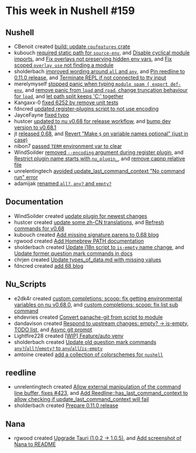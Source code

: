 # This week in Nushell #159

## Nushell


- CBenoit created [build: update `cpufeatures` crate](https://github.com/nushell/nushell/pull/6527)
- kubouch [required static path for `source-env`](https://github.com/nushell/nushell/pull/6526), and [Disable cyclical module imports](https://github.com/nushell/nushell/pull/6477), and [Fix overlays not preserving hidden env vars](https://github.com/nushell/nushell/pull/6475), and [Fix scoped `overlay use` not finding a module](https://github.com/nushell/nushell/pull/6474)
- sholderbach [improved wording around `all` and `any`](https://github.com/nushell/nushell/pull/6524), and [Pin reedline to 0.11.0 release](https://github.com/nushell/nushell/pull/6497), and [Terminate REPL if not connected to tty input](https://github.com/nushell/nushell/pull/6480)
- merelymyself [stopped panic when typing `module spam { export def-env`](https://github.com/nushell/nushell/pull/6523), and [remove panic from `lpad` and `rpad`, change truncation behaviour for `lpad`](https://github.com/nushell/nushell/pull/6495), and [let path split keeps 'C:\' together](https://github.com/nushell/nushell/pull/6485)
- Kangaxx-0 [fixed 6252 by remove unit tests](https://github.com/nushell/nushell/pull/6515)
- fdncred [updated register-plugins script to not use encoding](https://github.com/nushell/nushell/pull/6512)
- JayceFayne [fixed typo](https://github.com/nushell/nushell/pull/6508)
- hustcer [updated to nu v0.68 for release workflow](https://github.com/nushell/nushell/pull/6505), and [bump dev version to v0.68.1](https://github.com/nushell/nushell/pull/6504)
- jt [released 0.68](https://github.com/nushell/nushell/pull/6501), and [Revert "Make `$` on variable names optional" (just in case)](https://github.com/nushell/nushell/pull/6446)
- nibon7 [passed `TERM` environment var to clear](https://github.com/nushell/nushell/pull/6500)
- WindSoilder [removed `--encoding` argument during register plugin](https://github.com/nushell/nushell/pull/6486), and [Restrict plugin name starts with `nu_plugin_`](https://github.com/nushell/nushell/pull/6479), and [remove capnp relative file](https://github.com/nushell/nushell/pull/6472)
- unrelentingtech [avoided update_last_command_context "No command run" error](https://github.com/nushell/nushell/pull/6483)
- adamijak [renamed `all?`, `any?` and `empty?`](https://github.com/nushell/nushell/pull/6464)

## Documentation


- WindSoilder created [update plugin for newest changes](https://github.com/nushell/nushell.github.io/pull/600)
- hustcer created [update some zh-CN translations](https://github.com/nushell/nushell.github.io/pull/599), and [Refresh commands for v0.68](https://github.com/nushell/nushell.github.io/pull/595)
- kubouch created [Add missing signature parens to 0.68 blog](https://github.com/nushell/nushell.github.io/pull/596)
- rgwood created [Add Homebrew PATH documentation](https://github.com/nushell/nushell.github.io/pull/592)
- sholderbach created [Update i18n script to `is-empty` name change](https://github.com/nushell/nushell.github.io/pull/591), and [Update former question mark commands in docs](https://github.com/nushell/nushell.github.io/pull/590)
- chrjen created [Update types_of_data.md with missing values](https://github.com/nushell/nushell.github.io/pull/589)
- fdncred created [add 68 blog](https://github.com/nushell/nushell.github.io/pull/574)

## Nu_Scripts

- e2dk4r created [custom completions: scoop: fix getting environmental variables on nu v0.68.0](https://github.com/nushell/nu_scripts/pull/293), and [custom completions: scoop: fix list sub command](https://github.com/nushell/nu_scripts/pull/291)
- ehdevries created [Convert panache-git from script to module](https://github.com/nushell/nu_scripts/pull/292)
- dandavison created [Respond to upstream changes: empty? -> is-empty, TODO list](https://github.com/nushell/nu_scripts/pull/290), and [Async git prompt](https://github.com/nushell/nu_scripts/pull/288)
- Lightfire228 created [[WIP] Feature/auto venv](https://github.com/nushell/nu_scripts/pull/289)
- sholderbach created [Update old question mark commands `any?`/`all?`/`empty?` to `any`/`all`/`is-empty`](https://github.com/nushell/nu_scripts/pull/287)
- amtoine created [add a collection of colorschemes for `nushell`](https://github.com/nushell/nu_scripts/pull/286)

## reedline

- unrelentingtech created [Allow external manipulation of the command line buffer, fixes #423](https://github.com/nushell/reedline/pull/472), and [Add Reedline::has_last_command_context to allow checking if update_last_command_context will fail](https://github.com/nushell/reedline/pull/470)
- sholderbach created [Prepare 0.11.0 release](https://github.com/nushell/reedline/pull/471)

## Nana

- rgwood created [Upgrade Tauri (1.0.2 -> 1.0.5)](https://github.com/nushell/nana/pull/64), and [Add screenshot of Nana to README](https://github.com/nushell/nana/pull/63)

